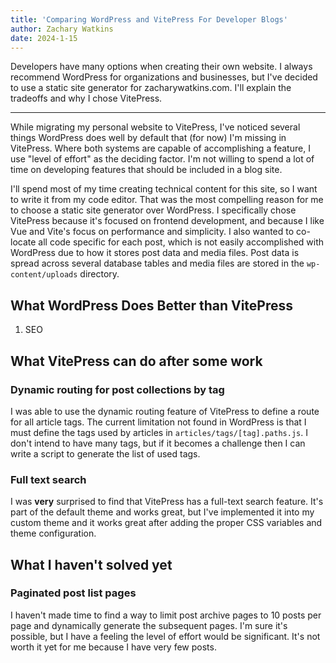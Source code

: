 ```yaml
---
title: 'Comparing WordPress and VitePress For Developer Blogs'
author: Zachary Watkins
date: 2024-1-15
---
```


Developers have many options when creating their own website. I always recommend WordPress for organizations and businesses, but I've decided to use a static site generator for zacharywatkins.com. I'll explain the tradeoffs and why I chose VitePress.

---

While migrating my personal website to VitePress, I've noticed several things WordPress does well by default that (for now) I'm missing in VitePress. Where both systems are capable of accomplishing a feature, I use "level of effort" as the deciding factor. I'm not willing to spend a lot of time on developing features that should be included in a blog site.

I'll spend most of my time creating technical content for this site, so I want to write it from my code editor. That was the most compelling reason for me to choose a static site generator over WordPress. I specifically chose VitePress because it's focused on frontend development, and because I like Vue and Vite's focus on performance and simplicity. I also wanted to co-locate all code specific for each post, which is not easily accomplished with WordPress due to how it stores post data and media files. Post data is spread across several database tables and media files are stored in the `wp-content/uploads` directory.

## What WordPress Does Better than VitePress

1. SEO

## What VitePress can do after some work

### Dynamic routing for post collections by tag

I was able to use the dynamic routing feature of VitePress to define a route for all article tags. The current limitation not found in WordPress is that I must define the tags used by articles in `articles/tags/[tag].paths.js`. I don't intend to have many tags, but if it becomes a challenge then I can write a script to generate the list of used tags.

### Full text search

I was **very** surprised to find that VitePress has a full-text search feature. It's part of the default theme and works great, but I've implemented it into my custom theme and it works great after adding the proper CSS variables and theme configuration.

## What I haven't solved yet

### Paginated post list pages

I haven't made time to find a way to limit post archive pages to 10 posts per page and dynamically generate the subsequent pages. I'm sure it's possible, but I have a feeling the level of effort would be significant. It's not worth it yet for me because I have very few posts.

